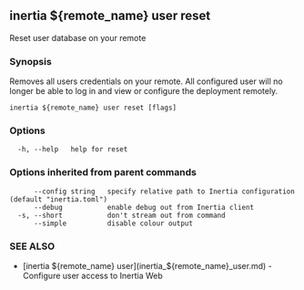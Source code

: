 ## inertia ${remote_name} user reset

Reset user database on your remote

### Synopsis

Removes all users credentials on your remote. All configured user
will no longer be able to log in and view or configure the deployment
remotely.

```
inertia ${remote_name} user reset [flags]
```

### Options

```
  -h, --help   help for reset
```

### Options inherited from parent commands

```
      --config string   specify relative path to Inertia configuration (default "inertia.toml")
      --debug           enable debug out from Inertia client
  -s, --short           don't stream out from command
      --simple          disable colour output
```

### SEE ALSO

* [inertia ${remote_name} user](inertia_${remote_name}_user.md)	 - Configure user access to Inertia Web

